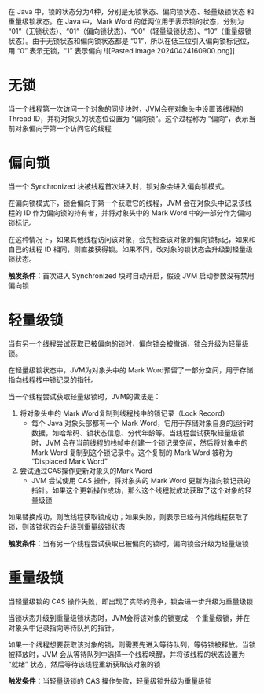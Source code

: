 
在 Java 中，锁的状态分为4种，分别是无锁状态、偏向锁状态、轻量级锁状态 和 重量级锁状态。在 Java 中，Mark Word 的低两位用于表示锁的状态，分别为 “01”（无锁状态）、“01”（偏向锁状态）、“00”（轻量级锁状态）、“10”（重量级锁状态）。由于无锁状态和偏向锁状态都是 “01”，所以在低三位引入偏向锁标记位，用 “0” 表示无锁，“1” 表示偏向
![[Pasted image 20240424160900.png]]

# 无锁
当一个线程第一次访问一个对象的同步块时，JVM会在对象头中设置该线程的Thread ID，并将对象头的状态位设置为 “偏向锁”。这个过程称为 ”偏向“，表示当前对象偏向于第一个访问它的线程

# 偏向锁
当一个 Synchronized 块被线程首次进入时，锁对象会进入偏向锁模式。

在偏向锁模式下，锁会偏向于第一个获取它的线程，JVM 会在对象头中记录该线程的 ID 作为偏向锁的持有者，并将对象头中的 Mark Word 中的一部分作为偏向锁标记。

在这种情况下，如果其他线程访问该对象，会先检查该对象的偏向锁标记，如果和自己的线程 ID 相同，则直接获得锁。如果不同，改对象的锁状态会升级到轻量级锁状态。

**触发条件**：首次进入 Synchronized 块时自动开启，假设 JVM 启动参数没有禁用偏向锁

# 轻量级锁
当有另一个线程尝试获取已被偏向的锁时，偏向锁会被撤销，锁会升级为轻量级锁。

在轻量级锁状态中，JVM为对象头中的 Mark Word预留了一部分空间，用于存储指向线程栈中锁记录的指针。

当一个线程尝试获取轻量级锁时，JVM的做法是：
1. 将对象头中的 Mark Word复制到线程栈中的锁记录（Lock Record）
	- 每个 Java 对象头部都有一个 Mark Word，它用于存储对象自身的运行时数据，如哈希码、锁状态信息、分代年龄等。当线程尝试获取轻量级锁时，JVM 会在当前线程的栈帧中创建一个锁记录空间，然后将对象中的 Mark Word 复制到这个锁记录中。这个复制的 Mark Word 被称为 “Displaced Mark Word”
2. 尝试通过CAS操作更新对象头的Mark Word
	- JVM 尝试使用 CAS 操作，将对象头的 Mark Word 更新为指向锁记录的指针。如果这个更新操作成功，那么这个线程就成功获取了这个对象的轻量级锁

如果替换成功，则改线程获取锁成功；如果失败，则表示已经有其他线程获取了锁，则该锁状态会升级到重量级锁状态

**触发条件**：当有另一个线程尝试获取已被偏向的锁时，偏向锁会升级为轻量级锁


# 重量级锁
当轻量级锁的 CAS 操作失败，即出现了实际的竞争，锁会进一步升级为重量级锁

当锁状态升级到重量级锁状态时，JVM会将该对象的锁变成一个重量级锁，并在对象头中记录指向等待队列的指针。

如果一个线程想要获取该对象的锁，则需要先进入等待队列，等待锁被释放。当锁被释放时，JVM 会从等待队列中选择一个线程唤醒，并将该线程的状态设置为 “就绪” 状态，然后等待该线程重新获取该对象的锁

**触发条件**：当轻量级锁的 CAS 操作失败，轻量级锁升级为重量级锁